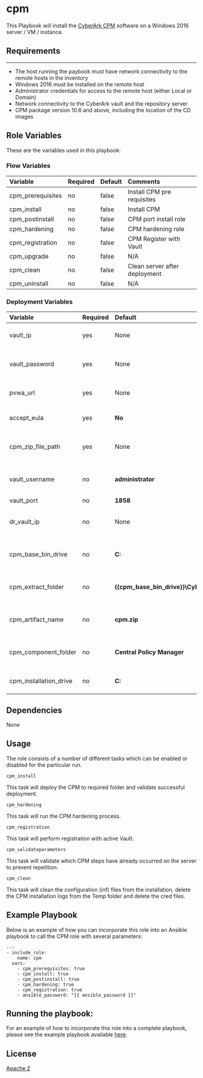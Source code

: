 # cpm

This Playbook will install the [CyberArk CPM](https://www.cyberark.com/products/privileged-account-security-solution/core-privileged-account-security/) software on a Windows 2016 server / VM / instance.

## Requirements
------------
- The host running the paybook must have network connectivity to the remote hosts in the inventory
- Windows 2016 must be installed on the remote host
- Administrator credentials for access to the remote host (either Local or Domain)
- Network connectivity to the CyberArk vault and the repository server
- CPM package version 10.6 and above, including the location of the CD images

## Role Variables

These are the variables used in this playbook:

### Flow Variables

Variable                         | Required     | Default                                   | Comments
:--------------------------------|:-------------|:------------------------------------------|:---------
cpm_prerequisites                | no           | false                                     | Install CPM pre requisites
cpm_install                      | no           | false                                     | Install CPM
cpm_postinstall                  | no           | false                                     | CPM port install role
cpm_hardening                    | no           | false                                     | CPM hardening role
cpm_registration                 | no           | false                                     | CPM Register with Vault
cpm_upgrade                      | no           | false                                     | N/A            
cpm_clean                        | no           | false                                     | Clean server after deployment
cpm_uninstall                    | no           | false                                     | N/A     

### Deployment Variables

Variable                         | Required     | Default                                              | Comments         
:--------------------------------|:-------------|:-----------------------------------------------------|:---------
vault_ip                         | yes          | None                                                 | Vault IP to perform registration   
vault_password                   | yes          | None                                                 | Vault password to perform registration
pvwa_url                         | yes          | None                                                 | URL of registered PVWA                 
accept_eula                      | yes          | **No**                                               | Accepting EULA condition       
cpm_zip_file_path                | yes          | None                                                 | Zip File path of CyberArk packages   
vault_username                   | no           | **administrator**                                    | Vault username to perform registration
vault_port                       | no           | **1858**                                             | Vault port
dr_vault_ip                      | no           | None                                                 | Vault DR IP address to perform registration
cpm_base_bin_drive               | no           | **C:**                                               | Base path to extract CyberArk packages
cpm_extract_folder               | no           | **{{cpm_base_bin_drive}}\\Cyberark\\packages**       | Path to extract the CyberArk packages
cpm_artifact_name                | no           | **cpm.zip**                                          | Zip file name of cpm package
cpm_component_folder             | no           | **Central Policy Manager**                           | The name of CPM unzip folder
cpm_installation_drive           | no           | **C:**                                               | Base drive to install CPM

## Dependencies
None

## Usage
The role consists of a number of different tasks which can be enabled or disabled for the particular
run.

`cpm_install`

This task will deploy the CPM to required folder and validate successful deployment.

`cpm_hardening`

This task will run the CPM hardening process.

`cpm_registration`

This task will perform registration with active Vault.

`cpm_validateparameters`

This task will validate which CPM steps have already occurred on the server to prevent repetition.

`cpm_clean`

This task will clean the configuration (inf) files from the installation, delete the
CPM installation logs from the Temp folder and delete the cred files.

## Example Playbook

Below is an example of how you can incorporate this role into an Ansible playbook
to call the CPM role with several parameters:

```
---
- include_role:
    name: cpm
  vars:
    - cpm_prerequisites: true
    - cpm_install: true
    - cpm_postinstall: true
    - cpm_hardening: true
    - cpm_registration: true
    - ansible_password: "{{ ansible_password }}"
```

## Running the  playbook:

For an example of how to incorporate this role into a complete playbook, please see the
example playbook available [here](https://github.com/cyberark/pas-orchestrator).

## License

[Apache 2](LICENSE)
